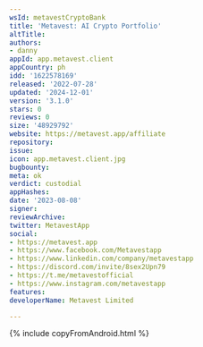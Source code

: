 ```yaml
---
wsId: metavestCryptoBank
title: 'Metavest: AI Crypto Portfolio'
altTitle: 
authors:
- danny
appId: app.metavest.client
appCountry: ph
idd: '1622578169'
released: '2022-07-28'
updated: '2024-12-01'
version: '3.1.0'
stars: 0
reviews: 0
size: '48929792'
website: https://metavest.app/affiliate
repository: 
issue: 
icon: app.metavest.client.jpg
bugbounty: 
meta: ok
verdict: custodial
appHashes: 
date: '2023-08-08'
signer: 
reviewArchive: 
twitter: MetavestApp
social:
- https://metavest.app
- https://www.facebook.com/Metavestapp
- https://www.linkedin.com/company/metavestapp
- https://discord.com/invite/8sex2Upn79
- https://t.me/metavestofficial
- https://www.instagram.com/metavestapp
features: 
developerName: Metavest Limited

---
```


{% include copyFromAndroid.html %}